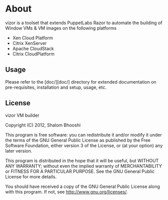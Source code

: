 # About

vizor is a toolset that extends PuppetLabs Razor to automate the building of
Window VMs & VM images on the following platforms

- Xen Cloud Platform
- Citrix XenServer
- Apache CloudStack
- Citrix CloudPlatform

## Usage

Please refer to the [doc/][doc/] directory for extended documentation on
pre-requisites, installation and setup, usage, etc.

## License
vizor VM builder

Copyright (C) 2012,  Shalom Bhooshi

This program is free software: you can redistribute it and/or modify
it under the terms of the GNU General Public License as published by
the Free Software Foundation, either version 3 of the License, or
(at your option) any later version.

This program is distributed in the hope that it will be useful,
but WITHOUT ANY WARRANTY; without even the implied warranty of
MERCHANTABILITY or FITNESS FOR A PARTICULAR PURPOSE.  See the
GNU General Public License for more details.

You should have received a copy of the GNU General Public License
along with this program. If not, see <http://www.gnu.org/licenses/>.
